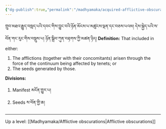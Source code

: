 ```yaml
---
{"dg-publish":true,"permalink":"/madhyamaka/acquired-afflictive-obscurations/"}
---
```


གྲུབ་མཐའ་རྒྱུད་བསླད་པའི་དབང་གིས་བྱུང་བའི་ཉོན་མོངས་པ་མཚུངས་ལྡན་དང་བཅས་པའམ། དེས་སྐྱེད་པའི་ས་བོན་གང་རུང་གིས་བསྡུས་པ། 
ཉོན་སྒྲིབ་ཀུན་བརྟགས་ཀྱི་མཚན་ཉིད།
**Definition:** That included in either:
1. The afflictions (together with their concomitants) arisen through the force of the continuum being affected by tenets; or
2. The seeds generated by those.

**Divisions:**
1. Manifest མངོན་གྱུར་པ།
2. Seeds ས་བོན་གྱི་ཆ། 



---
Up a level: [[Madhyamaka/Afflictive obscurations\|Afflictive obscurations]]